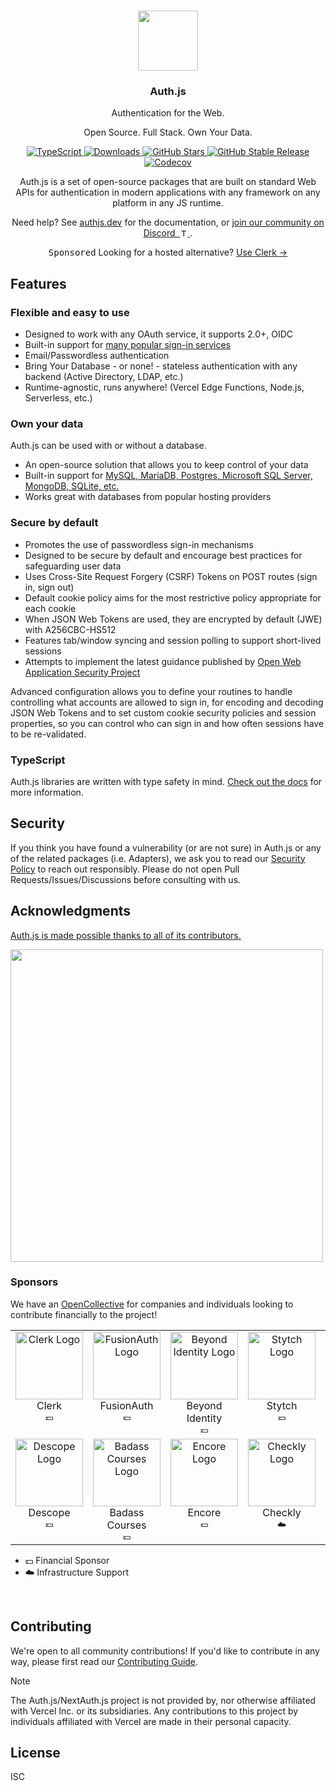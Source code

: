   <p align="center">
  <br/>
  <a href="https://authjs.dev" target="_blank"><img width="96px" src="https://authjs.dev/img/logo-sm.png" /></a>
  <h3 align="center">Auth.js</h3>
  <p align="center">Authentication for the Web.</p>
  <p align="center">Open Source. Full Stack. Own Your Data.</p>
  <p align="center" style="align: center;">
    <a href="https://npm.im/@auth/core">
      <img src="https://img.shields.io/badge/TypeScript-blue?style=flat-square" alt="TypeScript" />
    </a>
    <a href="https://www.npmtrends.com/next-auth">
      <img src="https://img.shields.io/npm/dm/next-auth?style=flat-square" alt="Downloads" />
    </a>
    <a href="https://github.com/nextauthjs/next-auth/stargazers">
      <img src="https://img.shields.io/github/stars/nextauthjs/next-auth?style=flat-square" alt="GitHub Stars" />
    </a>
    <a href="https://www.npmjs.com/package/next-auth">
      <img src="https://img.shields.io/github/v/release/nextauthjs/next-auth?label=latest&style=flat-square" alt="GitHub Stable Release" />
    </a>
    <a href="https://codecov.io/gh/nextauthjs/next-auth" > 
      <img alt="Codecov" src="https://img.shields.io/codecov/c/github/nextauthjs/next-auth?token=o2KN5GrPsY&style=flat-square&logo=codecov">
    </a>
  </p>
  <p align="center">
    Auth.js is a set of open-source packages that are built on standard Web APIs for authentication in modern applications with any framework on any platform in any JS runtime.
  </p>
  <p align="center">
    Need help? See <a href="https://authjs.dev">authjs.dev</a> for the documentation, or <a href="https://discord.authjs.dev">
    join our community on Discord&nbsp;
      <img src="https://assets-global.website-files.com/6257adef93867e50d84d30e2/636e0a69f118df70ad7828d4_icon_clyde_blurple_RGB.svg" height=12 alt="TypeScript" />
    </a>
    .
  </p>
  <p align="center">
     <kbd>Sponsored</kbd> Looking for a hosted alternative? <a href="https://go.clerk.com/5115vfK" target="_blank">Use Clerk →</a>
  </p>
</p>

## Features

### Flexible and easy to use

- Designed to work with any OAuth service, it supports 2.0+, OIDC
- Built-in support for [many popular sign-in services](https://github.com/nextauthjs/next-auth/tree/main/packages/core/src/providers)
- Email/Passwordless authentication
- Bring Your Database - or none! - stateless authentication with any backend (Active Directory, LDAP, etc.)
- Runtime-agnostic, runs anywhere! (Vercel Edge Functions, Node.js, Serverless, etc.)

### Own your data

Auth.js can be used with or without a database.

- An open-source solution that allows you to keep control of your data
- Built-in support for [MySQL, MariaDB, Postgres, Microsoft SQL Server, MongoDB, SQLite, etc.](https://adapters.authjs.dev)
- Works great with databases from popular hosting providers

### Secure by default

- Promotes the use of passwordless sign-in mechanisms
- Designed to be secure by default and encourage best practices for safeguarding user data
- Uses Cross-Site Request Forgery (CSRF) Tokens on POST routes (sign in, sign out)
- Default cookie policy aims for the most restrictive policy appropriate for each cookie
- When JSON Web Tokens are used, they are encrypted by default (JWE) with A256CBC-HS512
- Features tab/window syncing and session polling to support short-lived sessions
- Attempts to implement the latest guidance published by [Open Web Application Security Project](https://owasp.org)

Advanced configuration allows you to define your routines to handle controlling what accounts are allowed to sign in, for encoding and decoding JSON Web Tokens and to set custom cookie security policies and session properties, so you can control who can sign in and how often sessions have to be re-validated.

### TypeScript

Auth.js libraries are written with type safety in mind. [Check out the docs](https://authjs.dev/getting-started/typescript) for more information.

## Security

If you think you have found a vulnerability (or are not sure) in Auth.js or any of the related packages (i.e. Adapters), we ask you to read our [Security Policy](https://authjs.dev/security) to reach out responsibly. Please do not open Pull Requests/Issues/Discussions before consulting with us.

## Acknowledgments

[Auth.js is made possible thanks to all of its contributors.](https://authjs.dev/contributors)

<a href="https://github.com/nextauthjs/next-auth/graphs/contributors">
  <img width="500px" src="https://contrib.rocks/image?repo=nextauthjs/next-auth" />
</a>
<div>
<a href="https://vercel.com?utm_source=nextauthjs&utm_campaign=oss"></a>
</div>

### Sponsors

We have an [OpenCollective](https://opencollective.com/nextauth) for companies and individuals looking to contribute financially to the project!

<!--sponsors start-->
<table>
  <tbody>
    <tr>
      <td align="center" valign="top">
        <a href="https://clerk.com?utm_source=sponsorship&utm_medium=github&utm_campaign=authjs&utm_content=sponsor" target="_blank">
          <img width="108" src="https://avatars.githubusercontent.com/u/49538330?s=200&v=4" alt="Clerk Logo" />
        </a><br />
        <div>Clerk</div>
        <sub>💵</sub>
      </td>
      <td align="center" valign="top">
        <a href="https://fusionauth.io" target="_blank">
          <img width="108" src="https://avatars.githubusercontent.com/u/41974756?s=200&v=4" alt="FusionAuth Logo" />
        </a><br />
        <div>FusionAuth</div>
        <sub>💵</sub>
      </td>
      <td align="center" valign="top">
        <a href="https://www.beyondidentity.com" target="_blank">
          <img width="108" src="https://avatars.githubusercontent.com/u/69811361?s=200&v=4" alt="Beyond Identity Logo" />
        </a><br />
        <div>Beyond Identity</div>
        <sub>💵</sub>
      </td>
      <td align="center" valign="top">
        <a href="https://stytch.com" target="_blank">
          <img width="108" src="https://avatars.githubusercontent.com/u/69983493?s=200&v=4" alt="Stytch Logo" />
        </a><br />
        <div>Stytch</div>
        <sub>💵</sub>
      </td>
      <td align="center" valign="top">
        <a href="https://prisma.io" target="_blank">
          <img width="108" src="https://avatars.githubusercontent.com/u/17219288?s=200&v=4" alt="Prisma Logo" />
        </a><br />
        <div>Prisma</div>
        <sub>💵</sub>
      </td>
      <td align="center" valign="top">
        <a href="https://lowdefy.com" target="_blank">
          <img width="108" src="https://avatars.githubusercontent.com/u/47087496?s=200&v=4" alt="Lowdefy Logo" />
        </a><br />
        <div>Lowdefy</div>
        <sub>💵</sub>
      </td>
      <td align="center" valign="top">
        <a href="https://vercel.com" target="_blank">
          <img width="108" src="https://avatars.githubusercontent.com/u/14985020?s=200&v=4" alt="Vercel Logo" />
        </a><br />
        <div>Vercel</div>
        <sub>💵☁️</sub>
      </td>
    </tr>
    <tr>
      <td align="center" valign="top">
        <a href="https://www.descope.com" target="_blank">
          <img width="108" src="https://avatars.githubusercontent.com/u/97479186?s=200&v=4" alt="Descope Logo" />
        </a><br />
        <div>Descope</div>
        <sub>💵</sub>
      </td>
      <td align="center" valign="top">
        <a href="https://badass.dev" target="_blank">
          <img width="108" src="https://avatars.githubusercontent.com/u/136839242?v=4" alt="Badass Courses Logo" />
        </a><br />
        <div>Badass Courses</div>
        <sub>💵</sub>
      </td>
      <td align="center" valign="top">
        <a href="https://github.com/encoredev/encore" target="_blank">
          <img width="108" src="https://avatars.githubusercontent.com/u/50438175?v=4" alt="Encore Logo" />
        </a><br />
        <div>Encore</div>
        <sub>💵</sub>
      </td>
      <td align="center" valign="top">
        <a href="https://checklyhq.com" target="_blank">
          <img width="108" src="https://avatars.githubusercontent.com/u/25982255?s=200&v=4" alt="Checkly Logo" />
        </a><br />
        <div>Checkly</div>
        <sub>☁️</sub>
      </td>
      <td align="center" valign="top">
        <a href="https://superblog.ai/" target="_blank">
          <img width="108" src="https://d33wubrfki0l68.cloudfront.net/cdc4a3833bd878933fcc131655878dbf226ac1c5/10cd6/images/logo_bolt_small.png" alt="superblog Logo" />
        </a><br />
        <div>superblog</div>
        <sub>☁️</sub>
      </td>
      <td align="center" valign="top">
        <a href="https://www.netlight.com/" target="_blank">
          <img width="108" src="https://avatars.githubusercontent.com/u/1672348?s=200&v=4" alt="Netlight logo" />
        </a><br />
        <div>Netlight</div>
        <sub>☁️</sub>
      </td>
    </tr>
  </tbody>
</table>

- 💵 Financial Sponsor
- ☁️ Infrastructure Support

<br />
<!--sponsors end-->

## Contributing

We're open to all community contributions! If you'd like to contribute in any way, please first read
our [Contributing Guide](https://github.com/nextauthjs/.github/blob/main/CONTRIBUTING.md).

> [!NOTE]
> The Auth.js/NextAuth.js project is not provided by, nor otherwise affiliated with Vercel Inc. or its subsidiaries. Any contributions to this project by individuals affiliated with Vercel are made in their personal capacity.

## License

ISC
